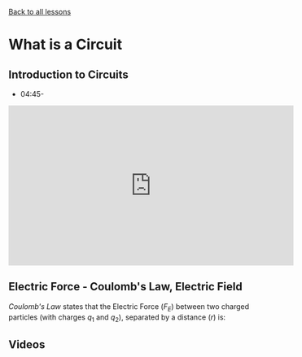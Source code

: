 [Back to all lessons](.)

# What is a Circuit


## Introduction to Circuits

* 04:45-

<iframe width="560" height="315" src="https://www.youtube.com/embed/HXOok3mfMLM?rel=0&amp;start=43" frameborder="0" allow="autoplay; encrypted-media" allowfullscreen></iframe>


## Electric Force - Coulomb's Law, Electric Field

*Coulomb's Law* states that the Electric Force ($F_E$) between two charged particles (with charges $q_1$ and $q_2$), separated by a distance ($r$) is:




## Videos
